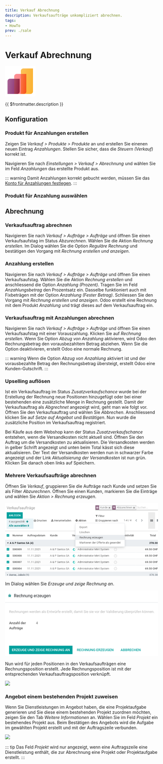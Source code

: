 ```yaml
---
title: Verkauf Abrechnung
description: Verkaufsaufträge unkompliziert abrechnen.
tags:
- HowTo
prev: ./sale
---
```

# Verkauf Abrechnung
![icons_odoo_sale](attachments/icons_odoo_sale.png)

{{ $frontmatter.description }}

## Konfiguration

### Produkt für Anzahlungen erstellen

Zeigen Sie *Verkauf > Produkte > Produkte* an und erstellen Sie einenen neuen Eintrag *Anzahlungen*. Stellen Sie sicher, dass die *Steuern (Verkauf)* korrekt ist.

Navigieren Sie nach *Einstellungen > Verkauf > Abrechnung* und wählen Sie im Feld *Anzahlungen* das erstellte Produkt aus.

::: warning
Damit Anzahlungen korrekt gebucht werden, müssen Sie das [Konto für Anzahlungen festlegen](Finance%20Payments.md#Konto%20für%20Anzahlungen%20festlegen).
:::

### Produkt für Anzahlung auswählen


## Abrechnung

### Verkaufsauftrag abrechnen

Navigieren Sie nach *Verkauf > Aufträge > Aufträge* und öffnen Sie einen Verkaufsaufstag im Status *Abzurechnen*. Wählen Sie die Aktion *Rechnung erstellen*. Im Dialog wählen Sie die Option *Reguläre Rechnung* und bestätigen den Vorgang mit *Rechnung erstellen und anzeigen*.

### Anzahlung erstellen

Navigieren Sie nach *Verkauf > Aufträge > Aufträge* und öffnen Sie einen Verkaufsaufstag. Wählen Sie die Aktion *Rechnung erstellen* und anschliessend die Option *Anzahlung (Prozent)*. Tragen Sie im Feld *Anzahlungsbetrag* den Prozentsatz ein. Dasselbe funktioniert auch mit Fixbeträgen mit der Option *Anzahlung (Fester Betrag)*. Schliessen Sie den Vorgang mit *Rechnung erstellen und anzeigen*. Odoo erstellt eine Rechnung mit dem Produkt *Anzahlung* und trägt dieses auf dem Verkaufsauftrag ein.

### Verkaufsauftrag mit Anzahlungen abrechnen

Navigieren Sie nach *Verkauf > Aufträge > Aufträge* und öffnen Sie einen Verkaufsaufstag mit einer Vorauszahlung. Klicken Sie auf *Rechnung erstellen*. Wenn Sie Option *Abzug von Anzahlung* aktivieren, wird Odoo den Rechnungsbetrag den vorausbezahltem Betrag abziehen. Wenn Sie die Option deaktivieren, erstellt Odoo eine normale Rechnung.

::: warning
Wenn die Option *Abzug von Anzahlung* aktiviert ist und der vorausbezahlte Betrag den Rechnungsbetrag übersteigt, erstellt Odoo eine Kunden-Gutschrift.
:::

### Upselling auflösen

Ist ein Verkaufsauftrag im Status *Zusatzverkaufschance* wurde bei der Erstellung der Rechnung neue Positionen hinzugefügt oder bei einer bestehenden eine zusätzliche Menge in Rechnung gestellt. Damit der Verkaufsauftrag als *Abgrechnet* angezeigt wird, geht man wie folgt vor. Öffnen Sie den Verkaufsauftrag und wählen Sie *Abbrechen*. Anschliessend klicken Sie auf *Setze auf Angebot*  und *Bestätigen*. Nun wurde die zusätzliche Position im Verkaufsauftrag registriert.

Bei Käufe aus dem Webshop kann der Status *Zusatzverkaufschance* entstehen, wenn die Versandkosten nicht aktuell sind. Öffnen Sie den Auftrag um die Versandkosten zu aktualisieren. Die Versandkosten werden in gelber Schrift angezeigt und unten beim Total kässt sich diese aktualisieren. Der Text der Versandkosten werden nun in schwarzer Farbe angezeigt und der Link *Aktualisierung der Versandkosten* ist nun grün. Klicken Sie danach oben links auf Speichern.

### Mehrere Verkaufsaufträge abrechnen

Öffnen Sie *Verkauf*, gruppieren Sie die Aufträge nach Kunde und setzen Sie als Filter *Abzurechnen*. Öffnen Sie einen Kunden, markieren Sie die Einträge und wählen Sie *Aktion > Rechnung erzeugen*.

![](attachments/Verkauf%20Rechnung%20erzeugen.png)

Im Dialog wählen Sie *Erzeuge und zeige Rechnung an*.

![](attachments/Verkauf%20Rechnung%20anzeigen.png)

Nun wird für jeden Positionen in den Verkaufsaufträgen eine Rechnungsposition erstellt. Jede Rechnungsposition ist mit der entsprechenden Verkaufsauftragsposition verknüpft.

![](attachments/Verkauf%20Auftragsposition%20verknüpft.png)

### Angebot einem bestehenden Projekt zuweisen

Wenn Sie Dienstleistungen im Angebot haben, die eine Projektaufgabe generieren und Sie diese einem bestehenden Projekt zuordnen möchten, zeigen Sie den Tab *Weitere Informationen* an. Wählen Sie im Feld *Projekt* ein bestehendes Projekt aus. Beim Bestätigen des Angebots wird die Aufgabe im gewählten Projekt erstellt und mit der Auftragszeile verbunden.

![](attachments/Verkauf%20Projekt%20auswählen.png)

::: tip
Das Feld *Projekt* wird nur angezeigt, wenn eine Auftragszeile eine Dienstleistung enthält, die zur Abrechnung eine Projekt oder Projektaufgabe erstellt. 
:::